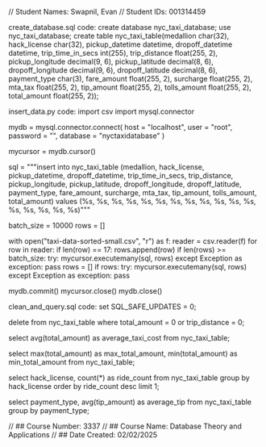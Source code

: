 // Student Names: Swapnil, Evan
// Student IDs: 001314459

create_database.sql code:
  create database nyc_taxi_database;
  use nyc_taxi_database;
  create table nyc_taxi_table(medallion char(32),
  hack_license char(32), 
  pickup_datetime datetime, 
  dropoff_datetime datetime, 
  trip_time_in_secs int(255), 
  trip_distance float(255, 2), 
  pickup_longitude decimal(9, 6),
  pickup_latitude decimal(8, 6),
  dropoff_longitude decimal(9, 6),
  dropoff_latitude decimal(8, 6),
  payment_type char(3),
  fare_amount float(255, 2),
  surcharge float(255, 2),
  mta_tax float(255, 2),
  tip_amount float(255, 2),
  tolls_amount float(255, 2),
  total_amount float(255, 2));

insert_data.py code:
  import csv
  import mysql.connector
  
  mydb = mysql.connector.connect(
    host = "localhost",
    user = "root",
    password = "",
    database = "nyctaxidatabase"
  )
  
  mycursor = mydb.cursor()
  
  sql = """insert into nyc_taxi_table (medallion, hack_license, pickup_datetime, dropoff_datetime, trip_time_in_secs,
                                  trip_distance, pickup_longitude, pickup_latitude, dropoff_longitude, dropoff_latitude,
                                  payment_type, fare_amount, surcharge, mta_tax, tip_amount, tolls_amount, total_amount)
                                  values (%s, %s, %s, %s, %s, %s, %s, %s, %s, %s, %s, %s, %s, %s, %s, %s, %s)"""
  
  batch_size = 10000
  rows = []
  
  with open("taxi-data-sorted-small.csv", "r") as f:
      reader = csv.reader(f)
      for row in reader:
          if len(row) == 17:
              rows.append(row)
              if len(rows) >= batch_size:
                  try:
                      mycursor.executemany(sql, rows)
                  except Exception as exception:
                      pass
                  rows = []
      if rows:
          try:
              mycursor.executemany(sql, rows)
          except Exception as exception:
              pass
  
  mydb.commit()
  mycursor.close()
  mydb.close()

clean_and_query.sql code:
  set SQL_SAFE_UPDATES = 0;
  
  delete from nyc_taxi_table
  where total_amount = 0 or trip_distance = 0;
  
  select avg(total_amount) as average_taxi_cost
  from nyc_taxi_table;
  
  select max(total_amount) as max_total_amount, min(total_amount) as min_total_amount
  from nyc_taxi_table;
  
  select hack_license, count(*) as ride_count
  from nyc_taxi_table
  group by hack_license
  order by ride_count desc
  limit 1;
  
  select payment_type, avg(tip_amount) as average_tip
  from nyc_taxi_table
  group by payment_type;

// ## Course Number: 3337
// ## Course Name: Database Theory and Applications
// ## Date Created: 02/02/2025
